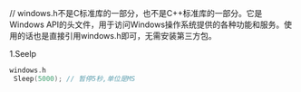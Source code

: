 // windows.h不是C标准库的一部分，也不是C++标准库的一部分。它是Windows API的头文件，用于访问Windows操作系统提供的各种功能和服务。使用的话也是直接引用windows.h即可，无需安装第三方包。

1.Seelp
```cpp
windows.h
 Sleep(5000); // 暂停5秒,单位是MS
```